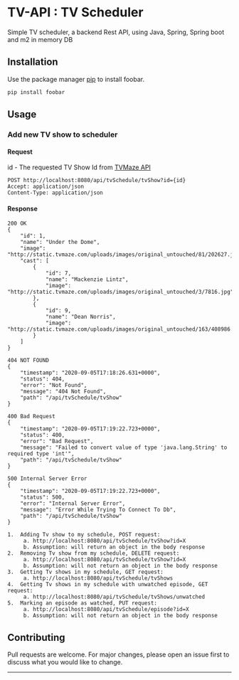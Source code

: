 # TV-API : TV Scheduler

Simple TV scheduler, a backend Rest API, using Java, Spring, Spring boot and m2 in memory DB

## Installation

Use the package manager [pip](https://pip.pypa.io/en/stable/) to install foobar.

```bash
pip install foobar
```

## Usage
### Add new TV show to scheduler
#### Request

id - The requested TV Show Id from [TVMaze API](https://www.tvmaze.com/api#shows)

```
POST http://localhost:8080/api/tvSchedule/tvShow?id={id}
Accept: application/json
Content-Type: application/json
```



#### Response

```
200 OK
{
    "id": 1,
    "name": "Under the Dome",
    "image": "http://static.tvmaze.com/uploads/images/original_untouched/81/202627.jpg",
    "cast": [
        {
            "id": 7,
            "name": "Mackenzie Lintz",
            "image": "http://static.tvmaze.com/uploads/images/original_untouched/3/7816.jpg"
        },
        {
            "id": 9,
            "name": "Dean Norris",
            "image": "http://static.tvmaze.com/uploads/images/original_untouched/163/408986.jpg"
        }
    ]
}
```
```
404 NOT FOUND
{
    "timestamp": "2020-09-05T17:18:26.631+0000",
    "status": 404,
    "error": "Not Found",
    "message": "404 Not Found",
    "path": "/api/tvSchedule/tvShow"
}
```
```
400 Bad Request
{
    "timestamp": "2020-09-05T17:19:22.723+0000",
    "status": 400,
    "error": "Bad Request",
    "message": "Failed to convert value of type 'java.lang.String' to required type 'int'",
    "path": "/api/tvSchedule/tvShow"
}
```
```
500 Internal Server Error
{
    "timestamp": "2020-09-05T17:19:22.723+0000",
    "status": 500,
    "error": "Internal Server Error",
    "message": "Error While Trying To Connect To Db",
    "path": "/api/tvSchedule/tvShow"
}
```
```
1.	Adding Tv show to my schedule, POST request:
     a.	http://localhost:8080/api/tvSchedule/tvShow?id=X
     b.	Assumption: will return an object in the body response
2.	Removing Tv show from my schedule, DELETE request:
     a.	http://localhost:8080/api/tvSchedule/tvShow?id=X
     b.	Assumption: will not return an object in the body response
3.	Getting Tv shows in my schedule, GET request:
     a.	http://localhost:8080/api/tvSchedule/tvShows
4.	Getting Tv shows in my schedule with unwatched episode, GET request:
     a.	http://localhost:8080/api/tvSchedule/tvShows/unwatched
5.	Marking an episode as watched, PUT request:
     a.	http://localhost:8080/api/tvSchedule/episode?id=X
     b.	Assumption: will not return an object in the body response

```

## Contributing
Pull requests are welcome. For major changes, please open an issue first to discuss what you would like to change.


---

